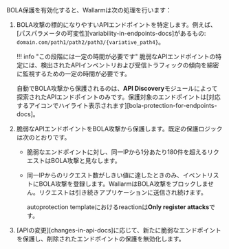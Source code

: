 BOLA保護を有効化すると、Wallarmは次の処理を行います：

1. BOLA攻撃の標的になりやすいAPIエンドポイントを特定します。例えば、[パスパラメータの可変性][variability-in-endpoints-docs]があるもの: `domain.com/path1/path2/path3/{variative_path4}`。

    !!! info "この段階には一定の時間が必要です"
        脆弱なAPIエンドポイントの特定には、検出されたAPIインベントリおよび受信トラフィックの傾向を綿密に監視するための一定の時間が必要です。
    
    自動でBOLA攻撃から保護されるのは、**API Discovery**モジュールによって探索されたAPIエンドポイントのみです。保護対象のエンドポイントは[対応するアイコンでハイライト表示されます][bola-protection-for-endpoints-docs]。
1. 脆弱なAPIエンドポイントをBOLA攻撃から保護します。既定の保護ロジックは次のとおりです。

    * 脆弱なエンドポイントに対し、同一IPから1分あたり180件を超えるリクエストはBOLA攻撃と見なします。
    * 同一IPからのリクエスト数がしきい値に達したときのみ、イベントリストにBOLA攻撃を登録します。WallarmはBOLA攻撃をブロックしません。リクエストは引き続きアプリケーションに送信され続けます。

        autoprotection templateにおけるreactionは**Only register attacks**です。
1. [APIの変更][changes-in-api-docs]に応じて、新たに脆弱なエンドポイントを保護し、削除されたエンドポイントの保護を無効化します。